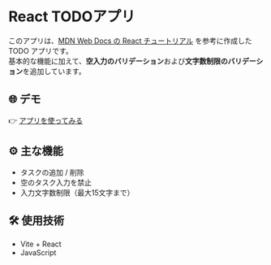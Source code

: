 # React TODOアプリ

このアプリは、[MDN Web Docs の React チュートリアル](https://developer.mozilla.org/ja/docs/Learn_web_development/Core/Frameworks_libraries/React_getting_started) を参考に作成した TODO アプリです。  
基本的な機能に加えて、**空入力のバリデーション**および**文字数制限のバリデーション**を追加しています。

## 🌐 デモ

👉 [アプリを使ってみる](https://nihonium.github.io/__todoApp250416/)

## ⚙️ 主な機能

- タスクの追加 / 削除
- 空のタスク入力を禁止
- 入力文字数制限（最大15文字まで）

## 🛠 使用技術

- Vite + React
- JavaScript
